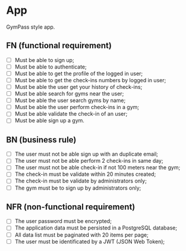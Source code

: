 # App

GymPass style app.

## FN (functional requirement)

- [ ] Must be able to sign up;
- [ ] Must be able to authenticate;
- [ ] Must be able to get the profile of the logged in user;
- [ ] Must be able to get the check-ins numbers by logged in user;
- [ ] Must be able the user get your history of check-ins;
- [ ] Must be able search for gyms near the user;
- [ ] Must be able the user search gyms by name;
- [ ] Must be able the user perform check-ins in a gym;
- [ ] Must be able validate the check-in of an user;
- [ ] Must be able sign up a gym.

## BN (business rule)

- [ ] The user must not be able sign up with an duplicate email;
- [ ] The user must not be able perform 2 check-ins in same day;
- [ ] The user must not be able check-in if not 100 meters near the gym;
- [ ] The check-in must be validate within 20 minutes created;
- [ ] The check-in must be validate by administrators only;
- [ ] The gym must be to sign up by administrators only;

## NFR (non-functional requirement)

- [ ] The user password must be encrypted;
- [ ] The application data must be persisted in a PostgreSQL database;
- [ ] All data list must be paginated with 20 items per page;
- [ ] The user must be identificated by a JWT (JSON Web Token);
